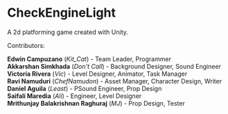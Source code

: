 # CheckEngineLight
A 2d platforming game created with Unity.
<p>Contributors: </p>
<div><b>Edwin Campuzano</b> (<i>Kit_Cat</i>) - Team Leader, Programmer</div>
<div><b>Akkarshan Simkhada</b> (<i>Don't Call</i>) - Background Designer, Sound Engineer</div>
<div><b>Victoria Rivera</b> (<i>Vic</i>) - Level Designer, Animator, Task Manager</div>
<div><b>Ravi Namuduri</b> (<i>ChefNamudon</i>) - Asset Manager, Character Design, Writer</div>
<div><b>Daniel Aguila</b> (<i>Least</i>) - PSound Engineer, Prop Design</div>
<div><b>Saifali Maredia</b> (<i>Ali</i>) - Engineer, Level Designer</div>
<div><b>Mrithunjay Balakrishnan Raghuraj</b> (<i>MJ</i>) - Prop Design, Tester</div>
